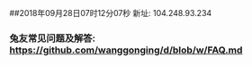 ##2018年09月28日07时12分07秒 新址: 104.248.93.234
### 兔友常见问题及解答: https://github.com/wanggonging/d/blob/w/FAQ.md
